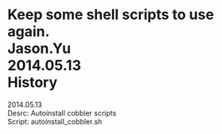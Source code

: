 Keep some shell scripts to use again.  
Jason.Yu  
2014.05.13  
History
==============
2014.05.13  
Desrc: Autoinstall cobbler scripts   
Script: autoinstall_cobbler.sh 
